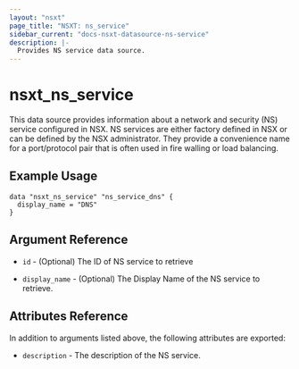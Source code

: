 ```yaml
---
layout: "nsxt"
page_title: "NSXT: ns_service"
sidebar_current: "docs-nsxt-datasource-ns-service"
description: |-
  Provides NS service data source.
---
```


# nsxt_ns_service

This data source provides information about a network and security (NS) service configured in NSX. NS services are either factory defined in NSX or can be defined by the NSX administrator. They provide a convenience name for a port/protocol pair that is often used in fire walling or load balancing.

## Example Usage

```
data "nsxt_ns_service" "ns_service_dns" {
  display_name = "DNS"
}
```

## Argument Reference

* `id` - (Optional) The ID of NS service to retrieve

* `display_name` - (Optional) The Display Name of the NS service to retrieve.

## Attributes Reference

In addition to arguments listed above, the following attributes are exported:

* `description` - The description of the NS service.

